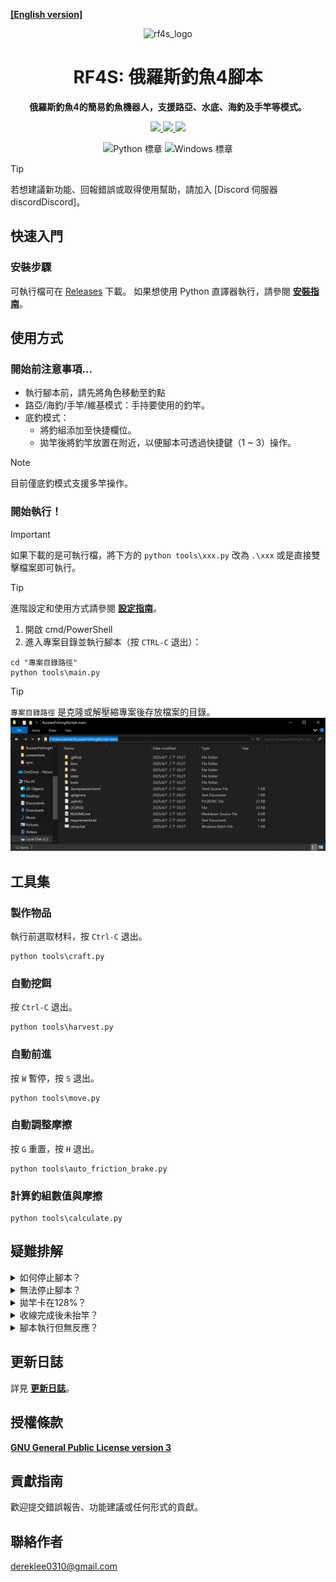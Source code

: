 **[[English version]][readme]**
<div align="center">

![rf4s_logo]
<h1 align="center">RF4S: 俄羅斯釣魚4腳本</h1>

**俄羅斯釣魚4的簡易釣魚機器人，支援路亞、水底、海釣及手竿等模式。**

<a target="_blank" href="https://opensource.org/license/gpl-3-0" style="background:none">
    <img src="https://img.shields.io/badge/License-GPLv3-blue.svg" style="height: 22px;" />
</a>
<a target="_blank" href="https://discord.gg/BZQWQnAMbY" style="background:none">
    <img src="https://img.shields.io/badge/discord-join-rf44.svg?labelColor=191937&color=6F6FF7&logo=discord" style="height: 22px;" />
</a>
<a target="_blank" href="http://makeapullrequest.com" style="background:none">
    <img src="https://img.shields.io/badge/PRs-welcome-brightgreen.svg?style=flat" style="height: 22px;" />
</a>
<!-- <a target="_blank" href="https://github.com/pylint-dev/pylint" style="background:none">
    <img src="https://img.shields.io/badge/代碼檢查-pylint-yellowgreen" style="height: 22px;" />
</a>
<a target="_blank" href="https://github.com/psf/black" style="background:none">
    <img src="https://img.shields.io/badge/代碼風格-black-000000.svg" style="height: 22px;" />
</a> -->
<!-- <a target="_blank" href="link_to_docs, tbd" style="background:none">
    <img src="https://img.shields.io/badge/文件-%23BE1B55" style="height: 22px;" />
</a> -->  

![Python 標章][python_badge]
![Windows 標章][windows_badge]

</div>

> [!TIP]
> 若想建議新功能、回報錯誤或取得使用幫助，請加入 [Discord 伺服器discordDiscord]。


## 快速入門
### 安裝步驟
可執行檔可在 [Releases][releases] 下載。
如果想使用 Python 直譯器執行，請參閱 **[安裝指南][installation]**。
## 使用方式
### 開始前注意事項...
- 執行腳本前，請先將角色移動至釣點
- 路亞/海釣/手竿/維基模式：手持要使用的釣竿。
- 底釣模式：
    - 將釣組添加至快捷欄位。
    - 拋竿後將釣竿放置在附近，以便腳本可透過快捷鍵（1 ~ 3）操作。
> [!NOTE]
> 目前僅底釣模式支援多竿操作。

### 開始執行！
> [!IMPORTANT]
> 如果下載的是可執行檔，將下方的 `python tools\xxx.py` 改為 `.\xxx` 或是直接雙擊檔案即可執行。

> [!TIP]
> 進階設定和使用方式請參閱 **[設定指南][configuration]**。

1. 開啟 cmd/PowerShell
2. 進入專案目錄並執行腳本（按 `CTRL-C` 退出）：
```
cd "專案目錄路徑"
python tools\main.py
```
> [!TIP]
> `專案目錄路徑` 是克隆或解壓縮專案後存放檔案的目錄。  
> ![路徑示意][path]

## 工具集
### 製作物品
執行前選取材料，按 `Ctrl-C` 退出。
```
python tools\craft.py
```
### 自動挖餌
按 `Ctrl-C` 退出。
```
python tools\harvest.py
```
### 自動前進
按 `W` 暫停，按 `S` 退出。
```
python tools\move.py
```
### 自動調整摩擦
按 `G` 重置，按 `H` 退出。
```
python tools\auto_friction_brake.py
```
### 計算釣組數值與摩擦
```
python tools\calculate.py
```

## 疑難排解
<details>
<summary>如何停止腳本？</summary>

- 在終端機中輸入 `CTRL-C`。 
</details>
<!-- ------------------------------- 分隔線 -------------------------------- -->
<details>
<summary>無法停止腳本？</summary>

- 可能按鍵被卡住（如 `CTRL-C`、`SHIFT`、滑鼠按鍵等），  
  重新按壓卡住的按鍵後，再輸入 `CTRL-C`。
</details>
<!-- ------------------------------- 分隔線 -------------------------------- -->
<details>
<summary>拋竿卡在128%？</summary>

- 確認遊戲語言與腳本語言設定一致。
- 確保線軸已纏滿釣線，或裝備彩虹線並使用 `-R` 參數。 
</details>

<!-- ------------------------------- 分隔線 -------------------------------- -->
<details>
<summary>收線完成後未抬竿？</summary>

- 確保線軸已纏滿釣線，或裝備彩虹線並使用 `-R` 參數。 
- 調整遊戲視窗大小。
- 降低 `config.yaml` 中的 `SPOOL_CONFIDENCE` 數值。
- 遠離光源或關閉船燈。
</details>
<!-- ------------------------------- 分隔線 -------------------------------- -->
<details>
<summary>腳本執行但無反應？</summary>

- 以系統管理員身份開啟 cmd/Powershell 並重新執行。
</details>
<!-- ------------------------------- 分隔線 -------------------------------- -->

## 更新日誌
詳見 **[更新日誌][changelog]**。

## 授權條款
**[GNU General Public License version 3][license]**

## 貢獻指南
歡迎提交錯誤報告、功能建議或任何形式的貢獻。

## 聯絡作者
dereklee0310@gmail.com 

[readme]: /README.md

[rf4s_logo]: /static/readme/RF4S.png
[python_badge]: https://img.shields.io/badge/Python-3776AB?style=for-the-badge&logo=python&logoColor=white
[windows_badge]: https://img.shields.io/badge/Windows-0078D6?style=for-the-badge&logo=windows&logoColor=white

[discord]: https://discord.gg/BZQWQnAMbY
[python]: https://www.python.org/downloads/
[releases]: https://github.com/dereklee0310/RussianFishing4Script/releases
[installation]: /docs/zh-TW/INSTALLATION.md
[configuration]: /docs/zh-TW/CONFIGURATION.md
[changelog]: /docs/zh-TW/CHANGELOG.md
[path]: /static/readme/path.png
[license]: /LICENSE
